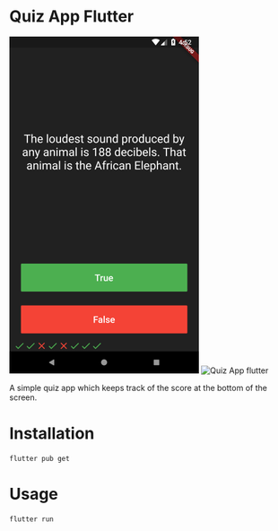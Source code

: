 # Quiz App Flutter

![Quiz App flutter](https://github.com/SahilLimbe/quizzler_flutter/blob/master/images/Screenshot1.png)
![Quiz App flutter](https://github.com/SahilLimbe/quizzler_ui_flutter/blob/master/images/Screenshot2.png)

A simple quiz app which keeps track of the score at the bottom of the screen.

# Installation

```
flutter pub get
```
# Usage

```
flutter run
```
